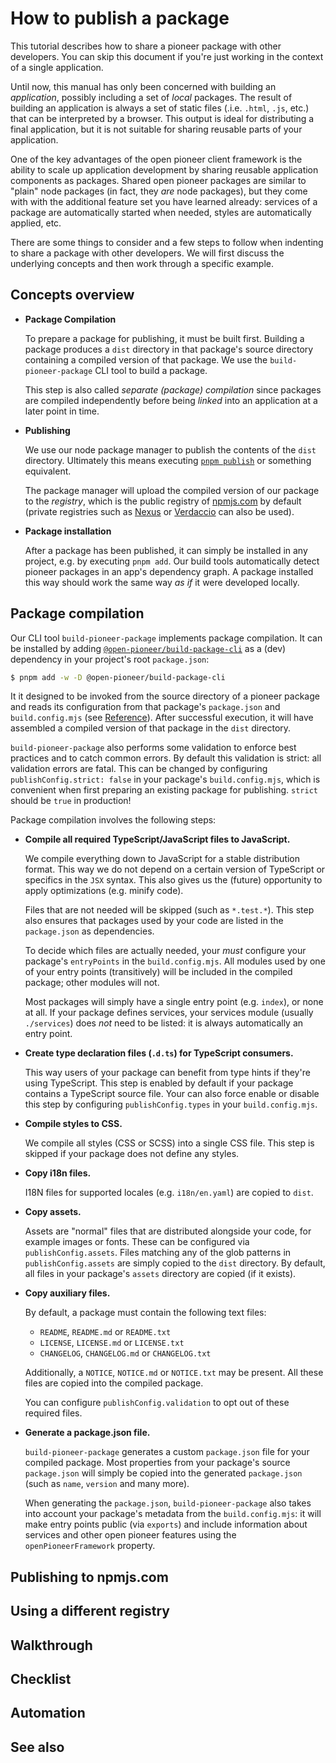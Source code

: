 # How to publish a package

This tutorial describes how to share a pioneer package with other developers.
You can skip this document if you're just working in the context of a single application.

Until now, this manual has only been concerned with building an _application_, possibly including a set of _local_ packages.
The result of building an application is always a set of static files (.i.e. `.html`, `.js`, etc.) that can be interpreted by a browser.
This output is ideal for distributing a final application, but it is not suitable for sharing reusable parts of your application.

One of the key advantages of the open pioneer client framework is the ability to scale up application development by sharing reusable application components as packages.
Shared open pioneer packages are similar to "plain" node packages (in fact, they _are_ node packages), but they come with with the additional feature set you have learned already:
services of a package are automatically started when needed, styles are automatically applied, etc.

There are some things to consider and a few steps to follow when indenting to share a package with other developers.
We will first discuss the underlying concepts and then work through a specific example.

## Concepts overview

-   **Package Compilation**

    To prepare a package for publishing, it must be built first.
    Building a package produces a `dist` directory in that package's source directory containing a compiled version of that package.
    We use the `build-pioneer-package` CLI tool to build a package.

    This step is also called _separate (package) compilation_ since packages are compiled independently before being _linked_ into an application at a later point in time.

-   **Publishing**

    We use our node package manager to publish the contents of the `dist` directory.
    Ultimately this means executing [`pnpm publish`](https://pnpm.io/cli/publish) or something equivalent.

    The package manager will upload the compiled version of our package to the _registry_, which is the public registry of [npmjs.com](https://npmjs.com) by default (private registries such as [Nexus](https://www.sonatype.com/products/sonatype-nexus-repository) or [Verdaccio](https://verdaccio.org/) can also be used).

-   **Package installation**

    After a package has been published, it can simply be installed in any project, e.g. by executing `pnpm add`.
    Our build tools automatically detect pioneer packages in an app's dependency graph.
    A package installed this way should work the same way _as if_ it were developed locally.

## Package compilation

Our CLI tool `build-pioneer-package` implements package compilation.
It can be installed by adding [`@open-pioneer/build-package-cli`](https://www.npmjs.com/package/@open-pioneer/build-package-cli) as a (dev) dependency in your project's root `package.json`:

```bash
$ pnpm add -w -D @open-pioneer/build-package-cli
```

It it designed to be invoked from the source directory of a pioneer package and reads its configuration from that package's `package.json` and `build.config.mjs` (see [Reference](../reference/Package.md#publishconfig)).
After successful execution, it will have assembled a compiled version of that package in the `dist` directory.

`build-pioneer-package` also performs some validation to enforce best practices and to catch common errors.
By default this validation is strict: all validation errors are fatal.
This can be changed by configuring `publishConfig.strict: false` in your package's `build.config.mjs`,
which is convenient when first preparing an existing package for publishing.
`strict` should be `true` in production!

Package compilation involves the following steps:

-   **Compile all required TypeScript/JavaScript files to JavaScript.**

    We compile everything down to JavaScript for a stable distribution format.
    This way we do not depend on a certain version of TypeScript or specifics in the `JSX` syntax.
    This also gives us the (future) opportunity to apply optimizations (e.g. minify code).

    Files that are not needed will be skipped (such as `*.test.*`).
    This step also ensures that packages used by your code are listed in the `package.json` as dependencies.

    To decide which files are actually needed, your _must_ configure your package's `entryPoints` in the `build.config.mjs`.
    All modules used by one of your entry points (transitively) will be included in the compiled package; other modules will not.

    Most packages will simply have a single entry point (e.g. `index`), or none at all.
    If your package defines services, your services module (usually `./services`) does _not_ need to be listed: it is always automatically an entry point.

-   **Create type declaration files (`.d.ts`) for TypeScript consumers.**

    This way users of your package can benefit from type hints if they're using TypeScript.
    This step is enabled by default if your package contains a TypeScript source file.
    Your can also force enable or disable this step by configuring `publishConfig.types` in your `build.config.mjs`.

-   **Compile styles to CSS.**

    We compile all styles (CSS or SCSS) into a single CSS file.
    This step is skipped if your package does not define any styles.

-   **Copy i18n files.**

    I18N files for supported locales (e.g. `i18n/en.yaml`) are copied to `dist`.

-   **Copy assets.**

    Assets are "normal" files that are distributed alongside your code, for example images or fonts.
    These can be configured via `publishConfig.assets`.
    Files matching any of the glob patterns in `publishConfig.assets` are simply copied to the `dist` directory.
    By default, all files in your package's `assets` directory are copied (if it exists).

-   **Copy auxiliary files.**

    By default, a package must contain the following text files:

    -   `README`, `README.md` or `README.txt`
    -   `LICENSE`, `LICENSE.md` or `LICENSE.txt`
    -   `CHANGELOG`, `CHANGELOG.md` or `CHANGELOG.txt`

    Additionally, a `NOTICE`, `NOTICE.md` or `NOTICE.txt` may be present.
    All these files are copied into the compiled package.

    You can configure `publishConfig.validation` to opt out of these required files.

-   **Generate a package.json file.**

    `build-pioneer-package` generates a custom `package.json` file for your compiled package.
    Most properties from your package's source `package.json` will simply be copied into the generated `package.json` (such as `name`, `version` and many more).

    When generating the `package.json`, `build-pioneer-package` also takes into account your package's metadata from the `build.config.mjs`: it will make entry points public (via `exports`) and include
    information about services and other open pioneer features using the `openPioneerFramework` property.

## Publishing to npmjs.com

## Using a different registry

## Walkthrough

## Checklist

## Automation

## See also
